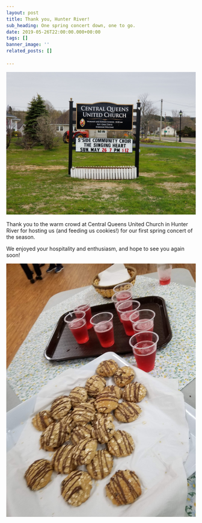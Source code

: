 ```yaml
---
layout: post
title: Thank you, Hunter River!
sub_heading: One spring concert down, one to go.
date: 2019-05-26T22:00:00.000+00:00
tags: []
banner_image: ''
related_posts: []

---
```

![](/images/20190526_165719.jpg)

Thank you to the warm crowd at Central Queens United Church in Hunter River for hosting us (and feeding us cookies!) for our first spring concert of the season.

We enjoyed your hospitality and enthusiasm, and hope to see you again soon!

![](/images/20190526_195626_1.jpg)